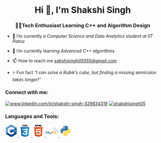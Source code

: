 <h1 align="center">Hi 👋, I'm Shakshi Singh</h1>
<h3 align="center">👩‍💻Tech Enthusiast Learning C++ and Algorithm Design</h3>

- 🔭 I’m currently *a Computer Science and Data Analytics student at IIT Patna*

- 🌱 I’m currently learning *Advanced C++ algorithms*

- 📫 How to reach me *sakshisingh05555@gmail.com*

- ⚡ Fun fact *"I can solve a Rubik’s cube, but finding a missing semicolon takes longer!"*

<h3 align="left">Connect with me:</h3>
<p align="left">
<a href="https://linkedin.com/in/www.linkedin.com/in/shakshi-singh-329834319" target="blank"><img align="center" src="https://raw.githubusercontent.com/rahuldkjain/github-profile-readme-generator/master/src/images/icons/Social/linked-in-alt.svg" alt="www.linkedin.com/in/shakshi-singh-329834319" height="30" width="40" /></a>
<a href="https://www.leetcode.com/shakshisingh05" target="blank"><img align="center" src="https://raw.githubusercontent.com/rahuldkjain/github-profile-readme-generator/master/src/images/icons/Social/leet-code.svg" alt="shakshisingh05" height="30" width="40" /></a>
</p>

<h3 align="left">Languages and Tools:</h3>
<p align="left"> <a href="https://www.w3schools.com/cpp/" target="_blank" rel="noreferrer"> <img src="https://raw.githubusercontent.com/devicons/devicon/master/icons/cplusplus/cplusplus-original.svg" alt="cplusplus" width="40" height="40"/> </a> <a href="https://www.w3schools.com/css/" target="_blank" rel="noreferrer"> <img src="https://raw.githubusercontent.com/devicons/devicon/master/icons/css3/css3-original-wordmark.svg" alt="css3" width="40" height="40"/> </a> <a href="https://www.w3.org/html/" target="_blank" rel="noreferrer"> <img src="https://raw.githubusercontent.com/devicons/devicon/master/icons/html5/html5-original-wordmark.svg" alt="html5" width="40" height="40"/> </a> <a href="https://www.mysql.com/" target="_blank" rel="noreferrer"> <img src="https://raw.githubusercontent.com/devicons/devicon/master/icons/mysql/mysql-original-wordmark.svg" alt="mysql" width="40" height="40"/> </a> <a href="https://www.python.org" target="_blank" rel="noreferrer"> <img src="https://raw.githubusercontent.com/devicons/devicon/master/icons/python/python-original.svg" alt="python" width="40" height="40"/> </a> </p>


